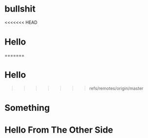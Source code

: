 # bullshit
<<<<<<< HEAD
# Hello
=======
# Hello
>>>>>>> refs/remotes/origin/master
# Something

# Hello From The Other Side
